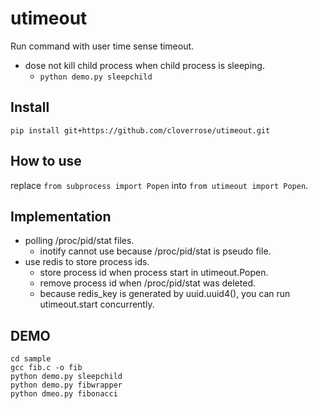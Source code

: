 utimeout
========

Run command with user time sense timeout.

 - dose not kill child process when child process is sleeping.
   - ```python demo.py sleepchild```


Install
-------

```pip install git+https://github.com/cloverrose/utimeout.git```


How to use
----------

replace ```from subprocess import Popen``` into ```from utimeout import Popen```.



Implementation
--------------

- polling /proc/pid/stat files.
  - inotify cannot use because /proc/pid/stat is pseudo file.
- use redis to store process ids.
  - store process id when process start in utimeout.Popen.
  - remove process id when /proc/pid/stat was deleted.
  - because redis_key is generated by uuid.uuid4(), you can run utimeout.start concurrently.


DEMO
----

```
cd sample
gcc fib.c -o fib
python demo.py sleepchild
python demo.py fibwrapper
python dmeo.py fibonacci
```
